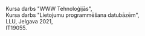 Kursa darbs "WWW Tehnoloģijās",  
Kursa darbs "Lietojumu programmēšana datubāzēm",  
LLU, Jelgava 2021,  
IT19055.
